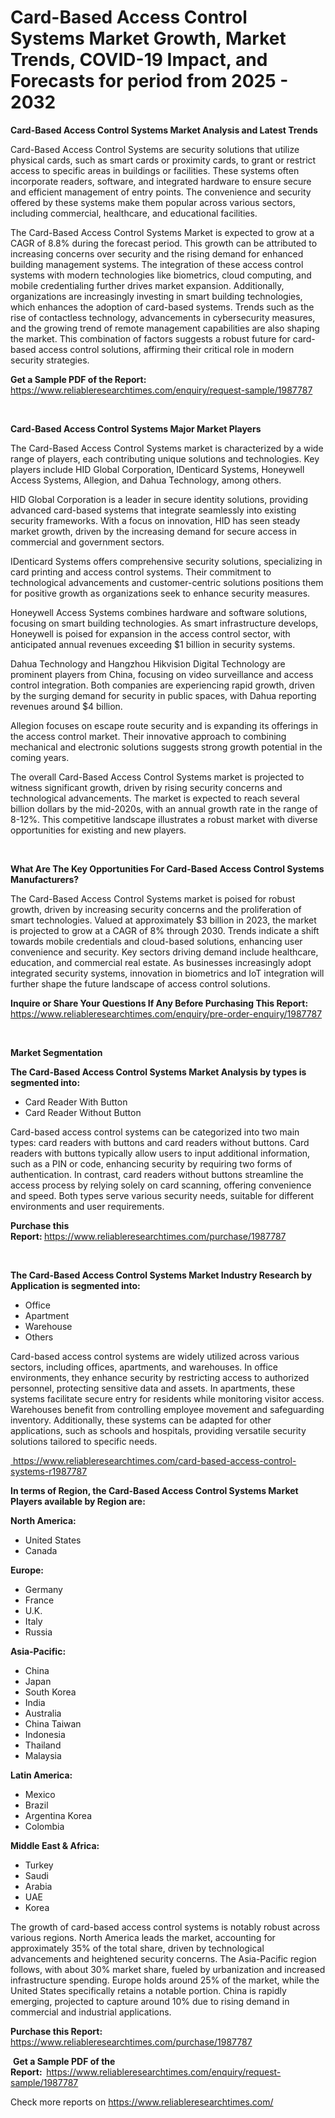 <p><h1>Card-Based Access Control Systems Market Growth, Market Trends, COVID-19 Impact, and Forecasts for period from 2025 - 2032</h1></p><p><strong>Card-Based Access Control Systems Market Analysis and Latest Trends</strong></p>
<p><p>Card-Based Access Control Systems are security solutions that utilize physical cards, such as smart cards or proximity cards, to grant or restrict access to specific areas in buildings or facilities. These systems often incorporate readers, software, and integrated hardware to ensure secure and efficient management of entry points. The convenience and security offered by these systems make them popular across various sectors, including commercial, healthcare, and educational facilities.</p><p>The Card-Based Access Control Systems Market is expected to grow at a CAGR of 8.8% during the forecast period. This growth can be attributed to increasing concerns over security and the rising demand for enhanced building management systems. The integration of these access control systems with modern technologies like biometrics, cloud computing, and mobile credentialing further drives market expansion. Additionally, organizations are increasingly investing in smart building technologies, which enhances the adoption of card-based systems. Trends such as the rise of contactless technology, advancements in cybersecurity measures, and the growing trend of remote management capabilities are also shaping the market. This combination of factors suggests a robust future for card-based access control solutions, affirming their critical role in modern security strategies.</p></p>
<p><strong>Get a Sample PDF of the Report:&nbsp;</strong> <a href="https://www.reliableresearchtimes.com/enquiry/request-sample/1987787?utm_campaign=2176&utm_medium=2&utm_source=Github&utm_content=ia&utm_term=13022025&utm_id=card-based-access-control-systems">https://www.reliableresearchtimes.com/enquiry/request-sample/1987787</a></p>
<p>&nbsp;</p>
<p><strong>Card-Based Access Control Systems Major Market Players</strong></p>
<p><p>The Card-Based Access Control Systems market is characterized by a wide range of players, each contributing unique solutions and technologies. Key players include HID Global Corporation, IDenticard Systems, Honeywell Access Systems, Allegion, and Dahua Technology, among others.</p><p>HID Global Corporation is a leader in secure identity solutions, providing advanced card-based systems that integrate seamlessly into existing security frameworks. With a focus on innovation, HID has seen steady market growth, driven by the increasing demand for secure access in commercial and government sectors.</p><p>IDenticard Systems offers comprehensive security solutions, specializing in card printing and access control systems. Their commitment to technological advancements and customer-centric solutions positions them for positive growth as organizations seek to enhance security measures.</p><p>Honeywell Access Systems combines hardware and software solutions, focusing on smart building technologies. As smart infrastructure develops, Honeywell is poised for expansion in the access control sector, with anticipated annual revenues exceeding $1 billion in security systems.</p><p>Dahua Technology and Hangzhou Hikvision Digital Technology are prominent players from China, focusing on video surveillance and access control integration. Both companies are experiencing rapid growth, driven by the surging demand for security in public spaces, with Dahua reporting revenues around $4 billion.</p><p>Allegion focuses on escape route security and is expanding its offerings in the access control market. Their innovative approach to combining mechanical and electronic solutions suggests strong growth potential in the coming years.</p><p>The overall Card-Based Access Control Systems market is projected to witness significant growth, driven by rising security concerns and technological advancements. The market is expected to reach several billion dollars by the mid-2020s, with an annual growth rate in the range of 8-12%. This competitive landscape illustrates a robust market with diverse opportunities for existing and new players.</p></p>
<p>&nbsp;</p>
<p><strong>What Are The Key Opportunities For Card-Based Access Control Systems Manufacturers?</strong></p>
<p><p>The Card-Based Access Control Systems market is poised for robust growth, driven by increasing security concerns and the proliferation of smart technologies. Valued at approximately $3 billion in 2023, the market is projected to grow at a CAGR of 8% through 2030. Trends indicate a shift towards mobile credentials and cloud-based solutions, enhancing user convenience and security. Key sectors driving demand include healthcare, education, and commercial real estate. As businesses increasingly adopt integrated security systems, innovation in biometrics and IoT integration will further shape the future landscape of access control solutions.</p></p>
<p><strong>Inquire or Share Your Questions If Any Before Purchasing This Report:</strong> <a href="https://www.reliableresearchtimes.com/enquiry/pre-order-enquiry/1987787?utm_campaign=2176&utm_medium=2&utm_source=Github&utm_content=ia&utm_term=13022025&utm_id=card-based-access-control-systems">https://www.reliableresearchtimes.com/enquiry/pre-order-enquiry/1987787</a></p>
<p>&nbsp;</p>
<p><strong>Market Segmentation</strong></p>
<p><strong>The Card-Based Access Control Systems Market Analysis by types is segmented into:</strong></p>
<p><ul><li>Card Reader With Button</li><li>Card Reader Without Button</li></ul></p>
<p><p>Card-based access control systems can be categorized into two main types: card readers with buttons and card readers without buttons. Card readers with buttons typically allow users to input additional information, such as a PIN or code, enhancing security by requiring two forms of authentication. In contrast, card readers without buttons streamline the access process by relying solely on card scanning, offering convenience and speed. Both types serve various security needs, suitable for different environments and user requirements.</p></p>
<p><strong>Purchase this Report:&nbsp;</strong><a href="https://www.reliableresearchtimes.com/purchase/1987787?utm_campaign=2176&utm_medium=2&utm_source=Github&utm_content=ia&utm_term=13022025&utm_id=card-based-access-control-systems">https://www.reliableresearchtimes.com/purchase/1987787</a></p>
<p>&nbsp;</p>
<p><strong>The Card-Based Access Control Systems Market Industry Research by Application is segmented into:</strong></p>
<p><ul><li>Office</li><li>Apartment</li><li>Warehouse</li><li>Others</li></ul></p>
<p><p>Card-based access control systems are widely utilized across various sectors, including offices, apartments, and warehouses. In office environments, they enhance security by restricting access to authorized personnel, protecting sensitive data and assets. In apartments, these systems facilitate secure entry for residents while monitoring visitor access. Warehouses benefit from controlling employee movement and safeguarding inventory. Additionally, these systems can be adapted for other applications, such as schools and hospitals, providing versatile security solutions tailored to specific needs.</p></p>
<p><a href="https://www.reliableresearchtimes.com/card-based-access-control-systems-r1987787?utm_campaign=2176&utm_medium=2&utm_source=Github&utm_content=ia&utm_term=13022025&utm_id=card-based-access-control-systems">&nbsp;https://www.reliableresearchtimes.com/card-based-access-control-systems-r1987787</a></p>
<p><strong>In terms of Region, the Card-Based Access Control Systems Market Players available by Region are:</strong></p>
<p>
    <p> <strong> North America: </strong>
        <ul>
            <li>United States</li>
            <li>Canada</li>
        </ul>
        </p> 
    <p> <strong> Europe: </strong>
        <ul>
            <li>Germany</li>
            <li>France</li>
            <li>U.K.</li>
            <li>Italy</li>
            <li>Russia</li>
        </ul>
        </p> 
    <p> <strong> Asia-Pacific: </strong>
        <ul>
            <li>China</li>
            <li>Japan</li>
            <li>South Korea</li>
            <li>India</li>
            <li>Australia</li>
            <li>China Taiwan</li>
            <li>Indonesia</li>
            <li>Thailand</li>
            <li>Malaysia</li>
        </ul>
        </p> 
    <p> <strong> Latin America: </strong>
        <ul>
            <li>Mexico</li>
            <li>Brazil</li>
            <li>Argentina Korea</li>
            <li>Colombia</li>
        </ul>
        </p> 
    <p> <strong> Middle East & Africa: </strong>
        <ul>
            <li>Turkey</li>
            <li>Saudi</li>
            <li>Arabia</li>
            <li>UAE</li>
            <li>Korea</li>
        </ul>
    </p>
    </p>
<p><p>The growth of card-based access control systems is notably robust across various regions. North America leads the market, accounting for approximately 35% of the total share, driven by technological advancements and heightened security concerns. The Asia-Pacific region follows, with about 30% market share, fueled by urbanization and increased infrastructure spending. Europe holds around 25% of the market, while the United States specifically retains a notable portion. China is rapidly emerging, projected to capture around 10% due to rising demand in commercial and industrial applications.</p></p>
<p><strong>Purchase this Report: </strong><a href="https://www.reliableresearchtimes.com/purchase/1987787?utm_campaign=2176&utm_medium=2&utm_source=Github&utm_content=ia&utm_term=13022025&utm_id=card-based-access-control-systems">https://www.reliableresearchtimes.com/purchase/1987787</a></p>
<p>&nbsp;<strong>Get a Sample PDF of the Report:&nbsp;&nbsp;</strong><a href="https://www.reliableresearchtimes.com/enquiry/request-sample/1987787?utm_campaign=2176&utm_medium=2&utm_source=Github&utm_content=ia&utm_term=13022025&utm_id=card-based-access-control-systems">https://www.reliableresearchtimes.com/enquiry/request-sample/1987787</a></p>
<p><strong></strong></p>
<p>Check more reports on <a href="https://www.reliableresearchtimes.com/?utm_campaign=2176&utm_medium=2&utm_source=Github&utm_content=ia&utm_term=13022025&utm_id=card-based-access-control-systems">https://www.reliableresearchtimes.com/</a></p>